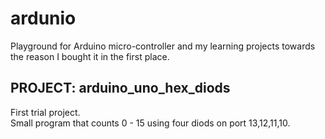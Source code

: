 # ardunio
Playground for Arduino micro-controller and my learning projects towards the reason I bought it in the first place.

## PROJECT: arduino_uno_hex_diods
First trial project.  
Small program that counts 0 - 15 using four diods on port 13,12,11,10.


